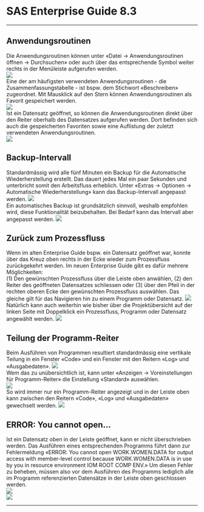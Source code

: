 SAS Enterprise Guide 8.3
========================

* * *

Anwendungsroutinen
------------------

Die Anwendungsroutinen können unter «Datei -> Anwendungsroutinen öffnen -> Durchsuchen» oder auch über das entsprechende Symbol weiter rechts in der Menüleiste aufgerufen werden.  
![](img/neweg1.png)  
Eine der am häufigsten verwendeten Anwendungsroutinen - die Zusammenfassungstabelle - ist bspw. dem Stichwort «Beschreiben» zugeordnet. Mit Mausklick auf den Stern können Anwendungsroutinen als Favorit gespeichert werden.  
![](img/neweg2.png)  
Ist ein Datensatz geöffnet, so können die Anwendungsroutinen direkt über den Reiter oberhalb des Datensatzes aufgerufen werden. Dort befinden sich auch die gespeicherten Favoriten sowie eine Auflistung der zuletzt verwendeten Anwendungsroutinen.  
![](img/neweg3.png)

Backup-Intervall
----------------

Standardmässig wird alle fünf Minuten ein Backup für die Automatische Wiederherstellung erstellt. Das dauert jedes Mal ein paar Sekunden und unterbricht somit den Arbeitsfluss erheblich. Unter «Extras -> Optionen -> Automatische Wiederherstellung» kann das Backup-Intervall angepasst werden. ![](img/neweg7.png)  
Ein automatisches Backup ist grundsätzlich sinnvoll, weshalb empfohlen wird, diese Funktionalität beizubehalten. Bei Bedarf kann das Intervall aber angepasst werden. ![](img/neweg8.png)

Zurück zum Prozessfluss
-----------------------

Wenn im alten Enterprise Guide bspw. ein Datensatz geöffnet war, konnte über das Kreuz oben rechts in der Ecke wieder zum Prozessfluss zurückgekehrt werden. Im neuen Enterprise Guide gibt es dafür mehrere Möglichkeiten:  
(1) Den gewünschten Prozessfluss über die Leiste oben anwählen, (2) den Reiter des geöffneten Datensatzes schliessen oder (3) über den Pfeil in der rechten oberen Ecke den gewünschten Prozessfluss auswählen. Das gleiche gilt für das Navigieren hin zu einem Programm oder Datensatz. ![](img/neweg9.png) Natürlich kann auch weiterhin wie bisher über die Projektübersicht auf der linken Seite mit Doppelklick ein Prozessfluss, Programm oder Datensatz angewählt werden. ![](img/neweg10.png)

Teilung der Programm-Reiter
---------------------------

Beim Ausführen von Programmen resultiert standardmässig eine vertikale Teilung in ein Fenster «Code» und ein Fenster mit den Reitern «Log» und «Ausgabedaten». ![](img/neweg4.png)  
Wem das zu unübersichtlich ist, kann unter «Anzeigen -> Voreinstellungen für Programm-Reiter» die Einstellung «Standard» auswählen.  
![](img/neweg5.png)  
So wird immer nur ein Programm-Reiter angezeigt und in der Leiste oben kann zwischen den Reitern «Code», «Log» und «Ausgabedaten» gewechselt werden. ![](img/neweg6.png)

ERROR: You cannot open...
-------------------------

Ist ein Datensatz oben in der Leiste geöffnet, kann er nicht überschrieben werden. Das Ausführen eines entsprechenden Programms führt dann zur Fehlermeldung «ERROR: You cannot open WORK.WOMEN.DATA for output access with member-level control because WORK.WOMEN.DATA is in use by you in resource environment IOM ROOT COMP ENV.» Um diesen Fehler zu beheben, müssen also vor dem Ausführen des Programms lediglich alle im Programm referenzierten Datensätze in der Leiste oben geschlossen werden.  
![](img/neweg11.png)  
![](img/neweg12.png)

* * *




  